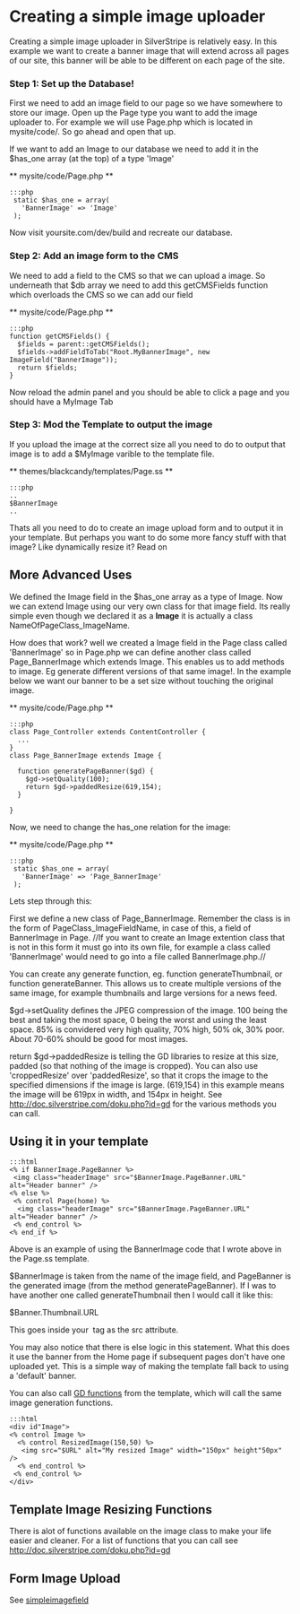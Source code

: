 # Creating a simple image uploader

Creating a simple image uploader in SilverStripe is relatively easy. In this example we want to create a banner image that will extend across all pages of our site, this banner will be able to be different on each page of the site.

### Step 1: Set up the Database!

First we need to add an image field to our page so we have somewhere to store our image. Open up the Page type you want to add the image uploader to. For example we will use Page.php which is located in mysite/code/. So go ahead and open that up.

If we want to add an Image to our database we need to add it in the $has_one array (at the top) of a type 'Image'

** mysite/code/Page.php **

	:::php
	 static $has_one = array(
	   'BannerImage' => 'Image'
	 );


Now visit yoursite.com/dev/build and recreate our database. 

###  Step 2: Add an image form to the CMS

We need to add a field to the CMS so that we can upload a image. So underneath that $db array we need to add this getCMSFields function which overloads the CMS so we can add our field

** mysite/code/Page.php **

	:::php
	function getCMSFields() {
	  $fields = parent::getCMSFields();
	  $fields->addFieldToTab("Root.MyBannerImage", new ImageField("BannerImage"));
	  return $fields;
	}


Now reload the admin panel and you should be able to click a page and you should have a MyImage Tab

### Step 3: Mod the Template to output the image

If you upload the image at the correct size all you need to do to output that image is to add a $MyImage varible to the template file.

** themes/blackcandy/templates/Page.ss **

	:::php
	..
	$BannerImage
	..


Thats all you need to do to create an image upload form and to output it in your template. But perhaps you want to do some more fancy stuff with that image? Like dynamically resize it? Read on





## More Advanced Uses

We defined the Image field in the $has_one array as a type of Image. Now we can extend Image using our very own class for that image field. Its really simple even though we declared it as a **Image** it is actually a class NameOfPageClass_ImageName.

How does that work? well we created a Image field in the Page class called 'BannerImage' so in Page.php we can define another class called Page_BannerImage which extends Image. This enables us to add methods to image. Eg generate different versions of that same image!. In the example below we want our banner to be a set size without touching the original image.

** mysite/code/Page.php **

	:::php
	class Page_Controller extends ContentController {
	  ...
	}
	class Page_BannerImage extends Image {
	
	  function generatePageBanner($gd) {
	    $gd->setQuality(100);
	    return $gd->paddedResize(619,154);
	  }
	
	}


Now, we need to change the has_one relation for the image:

** mysite/code/Page.php **

	:::php
	 static $has_one = array(
	   'BannerImage' => 'Page_BannerImage'
	 );


Lets step through this:

First we define a new class of Page_BannerImage. Remember the class is in the form of PageClass_ImageFieldName, in case of this, a field of BannerImage in Page. //If you want to create an Image extention class that is not in this form it must go into its own file, for example a class called 'BannerImage' would need to go into a file called BannerImage.php.//

You can create any generate function, eg. function generateThumbnail, or function generateBanner. This allows us to create multiple versions of the same image, for example thumbnails and large versions for a news feed.

$gd->setQuality defines the JPEG compression of the image. 100 being the best and taking the most space, 0 being the worst and using the least space. 85% is convidered very high quality, 70% high, 50% ok, 30% poor. About 70-60% should be good for most images.

return $gd->paddedResize is telling the GD libraries to resize at this size, padded (so that nothing of the image is cropped). You can also use 'croppedResize' over 'paddedResize', so that it crops the image to the specified dimensions if the image is large. (619,154) in this example means the image will be 619px in width, and 154px in height. See http://doc.silverstripe.com/doku.php?id=gd for the various methods you can call.

## Using it in your template

	:::html
	<% if BannerImage.PageBanner %>
	 <img class="headerImage" src="$BannerImage.PageBanner.URL" alt="Header banner" />
	<% else %>
	 <% control Page(home) %>
	  <img class="headerImage" src="$BannerImage.PageBanner.URL" alt="Header banner" />
	 <% end_control %>
	<% end_if %>


Above is an example of using the BannerImage code that I wrote above in the Page.ss template.

$BannerImage is taken from the name of the image field, and PageBanner is the generated image (from the method generatePageBanner). If I was to have another one called generateThumbnail then I would call it like this:

$Banner.Thumbnail.URL

This goes inside your <img> tag as the src attribute.

You may also notice that there is else logic in this statement. What this does it use the banner from the Home page if subsequent pages don't have one uploaded yet. This is a simple way of making the template fall back to using a 'default' banner.

You can also call [GD functions](http://doc.silverstripe.com/doku.php?id=gd) from the template, which will call the same image generation functions.

	:::html
	<div id"Image">
	<% control Image %>
	  <% control ResizedImage(150,50) %>
	   <img src="$URL" alt="My resized Image" width="150px" height"50px" />
	  <% end_control %>
	 <% end_control %>
	</div>


## Template Image Resizing Functions

There is alot of functions available on the image class to make your life easier and cleaner. For a list of functions that you can call see http://doc.silverstripe.com/doku.php?id=gd



## Form Image Upload

See [simpleimagefield](simpleimagefield)
